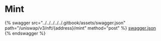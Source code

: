 # Mint

{% swagger src="../../../../../.gitbook/assets/swagger.json" path="/uniswap/v3/nft/{address}/mint" method="post" %}
[swagger.json](../../../../../.gitbook/assets/swagger.json)
{% endswagger %}
